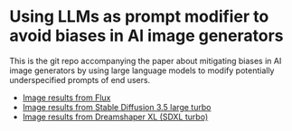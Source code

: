 # Using LLMs as prompt modifier to avoid biases in AI image generators
This is the git repo accompanying the paper about mitigating biases in AI image generators by using large language models to modify potentially underspecified prompts of end users. 
* [Image results from Flux](./comparison-Flux.htm)
* [Image results from Stable Diffusion 3.5 large turbo](./comparison-SD35.htm)
* [Image results from Dreamshaper XL (SDXL turbo)](./comparison-SDXL.htm)
